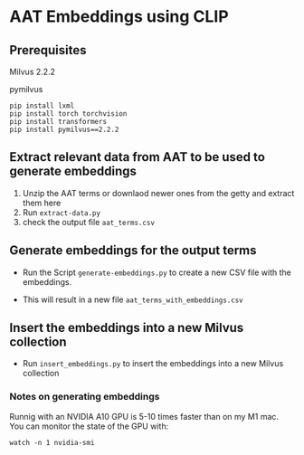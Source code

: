 # AAT Embeddings using CLIP


## Prerequisites

Milvus 2.2.2

pymilvus

```
pip install lxml
pip install torch torchvision
pip install transformers
pip install pymilvus==2.2.2

```


## Extract relevant data from AAT to be used to generate embeddings

1. Unzip the AAT terms or downlaod newer ones from the getty and extract them here
2. Run `extract-data.py`
3. check the output file `aat_terms.csv`


## Generate embeddings for the output terms

-  Run the Script `generate-embeddings.py` to create a new CSV file with the embeddings.

- This will result in a new file `aat_terms_with_embeddings.csv`

## Insert the embeddings into a new Milvus collection

- Run `insert_embeddings.py` to insert the embeddings into a new Milvus collection

### Notes on generating embeddings

Runnig with an NVIDIA A10 GPU is 5-10 times faster than on my M1 mac. You can monitor the state of the GPU with:
```
watch -n 1 nvidia-smi
```

